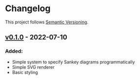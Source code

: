 # Changelog

This project follows [Semantic Versioning](https://semver.org/spec/v2.0.0.html).

## [v0.1.0](https://crates.io/crates/sankey/0.1.0) - 2022-07-10

### Added:
* Simple system to specify Sankey diagrams programmatically
* Simple SVG renderer
* Basic styling
